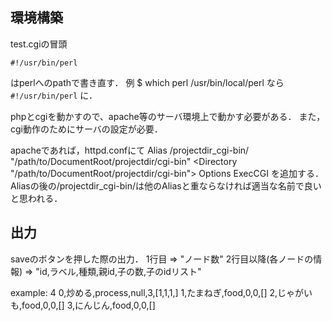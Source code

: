 
## 環境構築
test.cgiの冒頭

`#!/usr/bin/perl`

はperlへのpathで書き直す．
例
    $ which perl
    /usr/bin/local/perl
なら
`#!/usr/bin/perl`
に．

phpとcgiを動かすので、apache等のサーバ環境上で動かす必要がある．
また，cgi動作のためにサーバの設定が必要．

apacheであれば，httpd.confにて
    Alias /projectdir_cgi-bin/ "/path/to/DocumentRoot/projectdir/cgi-bin"
    <Directory "/path/to/DocumentRoot/projectdir/cgi-bin">
        Options ExecCGI
    </Directory>
を追加する．Aliasの後の/projectdir_cgi-bin/は他のAliasと重ならなければ適当な名前で良いと思われる．


## 出力
saveのボタンを押した際の出力．
1行目 => "ノード数"
2行目以降(各ノードの情報) => "id,ラベル,種類,親id,子の数,子のidリスト"

example:
4
0,炒める,process,null,3,[1,1,1,]
1,たまねぎ,food,0,0,[]
2,じゃがいも,food,0,0,[]
3,にんじん,food,0,0,[]